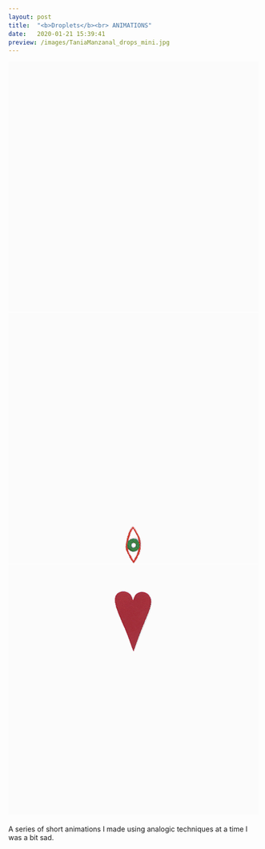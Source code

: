 ```yaml
---
layout: post
title:  "<b>Droplets</b><br> ANIMATIONS"
date:   2020-01-21 15:39:41
preview: /images/TaniaManzanal_drops_mini.jpg
---
```


<div class="row">


<div class="column">
<img src="/images/TaniaManzanal_SolidTears.gif" alt="drawing">

</div>

<div class="column">
<img src="/images/TaniaManzanal_GoingPlaces.gif" alt="drawing">

</div>

<div class="column">
<img src="/images/TaniaManzanal_HappyValentines.gif" alt="drawing">

</div></div>

<br>
A series of short animations I made using analogic techniques at a time I was a bit sad.
